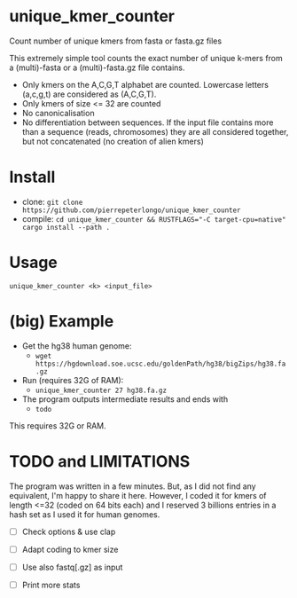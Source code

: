 # unique_kmer_counter
Count number of unique kmers from fasta or fasta.gz files

This extremely simple tool counts the exact number of unique k-mers from a (multi)-fasta or a (multi)-fasta.gz file contains. 

- Only kmers on the A,C,G,T alphabet are counted. Lowercase letters (a,c,g,t) are considered as (A,C,G,T).
- Only kmers of size <= 32 are counted
- No canonicalisation
- No differentiation between sequences. If the input file contains more than a sequence (reads, chromosomes) they are all considered together, but not concatenated (no creation of alien kmers)

# Install
- clone: `git clone https://github.com/pierrepeterlongo/unique_kmer_counter`
- compile: `cd unique_kmer_counter && RUSTFLAGS="-C target-cpu=native" cargo install --path .`

# Usage 
`unique_kmer_counter <k> <input_file>`

# (big) Example
- Get the hg38 human genome: 
  - `wget https://hgdownload.soe.ucsc.edu/goldenPath/hg38/bigZips/hg38.fa.gz`
- Run (requires 32G of RAM):
  - `unique_kmer_counter 27 hg38.fa.gz`
- The program outputs intermediate results and ends with 
  - `todo`

This requires 32G or RAM. 

# TODO and LIMITATIONS
The program was written in a few minutes. But, as I did not find any equivalent, I'm happy to share it here. 
However, I coded it for kmers of length <=32 (coded on 64 bits each) and I reserved 3 billions entries in a hash set as I used it for human genomes. 
- [ ] Check options & use clap
- [ ] Adapt coding to kmer size
- [ ] Use also fastq[.gz] as input
- [ ] Print more stats



